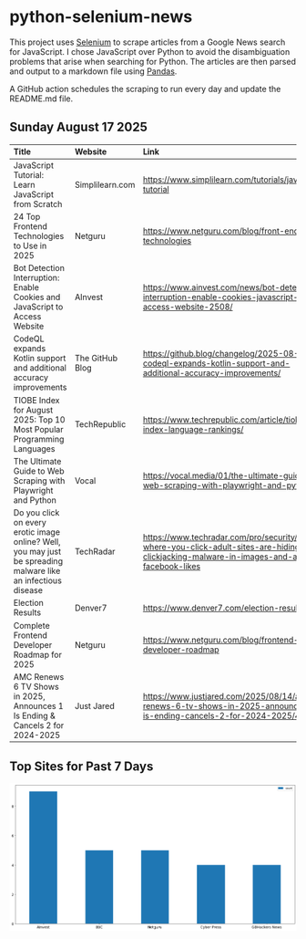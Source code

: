 # python-selenium-news

This project uses [Selenium](https://www.seleniumhq.org/) to scrape articles from a Google News search for JavaScript.
I chose JavaScript over Python to avoid the disambiguation problems that arise when searching for Python.
The articles are then parsed and output to a markdown file using [Pandas](https://pandas.pydata.org/).

A GitHub action schedules the scraping to run every day and update the README.md file.

## Sunday August 17 2025


| Title                                                                                                         | Website         | Link                                                                                                                                          |
|:--------------------------------------------------------------------------------------------------------------|:----------------|:----------------------------------------------------------------------------------------------------------------------------------------------|
| JavaScript Tutorial: Learn JavaScript from Scratch                                                            | Simplilearn.com | https://www.simplilearn.com/tutorials/javascript-tutorial                                                                                     |
| 24 Top Frontend Technologies to Use in 2025                                                                   | Netguru         | https://www.netguru.com/blog/front-end-technologies                                                                                           |
| Bot Detection Interruption: Enable Cookies and JavaScript to Access Website                                   | AInvest         | https://www.ainvest.com/news/bot-detection-interruption-enable-cookies-javascript-access-website-2508/                                        |
| CodeQL expands Kotlin support and additional accuracy improvements                                            | The GitHub Blog | https://github.blog/changelog/2025-08-14-codeql-expands-kotlin-support-and-additional-accuracy-improvements/                                  |
| TIOBE Index for August 2025: Top 10 Most Popular Programming Languages                                        | TechRepublic    | https://www.techrepublic.com/article/tiobe-index-language-rankings/                                                                           |
| The Ultimate Guide to Web Scraping with Playwright and Python                                                 | Vocal           | https://vocal.media/01/the-ultimate-guide-to-web-scraping-with-playwright-and-python                                                          |
| Do you click on every erotic image online? Well, you may just be spreading malware like an infectious disease | TechRadar       | https://www.techradar.com/pro/security/watch-where-you-click-adult-sites-are-hiding-clickjacking-malware-in-images-and-all-for-facebook-likes |
| Election Results                                                                                              | Denver7         | https://www.denver7.com/election-results                                                                                                      |
| Complete Frontend Developer Roadmap for 2025                                                                  | Netguru         | https://www.netguru.com/blog/frontend-developer-roadmap                                                                                       |
| AMC Renews 6 TV Shows in 2025, Announces 1 Is Ending & Cancels 2 for 2024-2025                                | Just Jared      | https://www.justjared.com/2025/08/14/amc-renews-6-tv-shows-in-2025-announces-1-is-ending-cancels-2-for-2024-2025/4/                           |
## Top Sites for Past 7 Days

![Graph of Top Sites](https://raw.githubusercontent.com/dan-mba/python-selenium-news/main/last-week.png)
